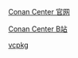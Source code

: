 [Conan Center 官网](https://conan.io/center/)

[Conan Center B站](https://www.bilibili.com/video/BV1wL411u74B/)

[vcpkg](https://vcpkg.io/en/)